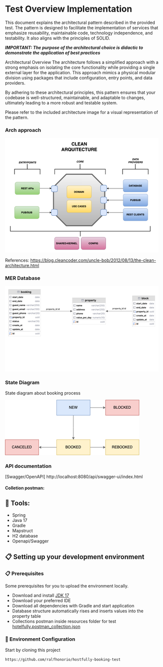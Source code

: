 
# Test Overview Implementation

This document explains the architectural pattern described in the provided test. The pattern is designed to facilitate the implementation of services that emphasize reusability, maintainable code, technology independence, and testability. It also aligns with the principles of SOLID.

***IMPORTANT: The purpose of the architectural choice is didactic to demonstrate the application of best practices***

Architectural Overview
The architecture follows a simplified approach with a strong emphasis on isolating the core functionality while providing a single external layer for the application. This approach mimics a physical modular division using packages that include configuration, entry points, and data providers.

By adhering to these architectural principles, this pattern ensures that your codebase is well-structured, maintainable, and adaptable to changes, ultimately leading to a more robust and testable system.

Please refer to the included architecture image for a visual representation of the pattern.

### Arch approach
![Architecture Image](./src/main/resources/static/img/arch.png)

References: https://blog.cleancoder.com/uncle-bob/2012/08/13/the-clean-architecture.html
### MER Database
![Datanase Image](./src/main/resources/static/img/mer.png)

### State Diagram
State diagram about booking process

![Datanase Image](./src/main/resources/static/img/state-diagram.png)

### API documentation
[Swagger/OpenAPI] http://localhost:8080/api/swagger-ui/index.html
#### Colletion postman: 
## 🔧 Tools:

* Spring
* Java 17
* Gradle
* Mapstruct
* H2 database
* Openapi/Swagger

## 📋 Setting up your development environment

### 📋 Prerequisites

Some prerequisites for you to upload the environment locally.

* Download and install [JDK 17](https://adoptium.net/temurin/releases/)
* Download your preferred IDE 
* Download all dependencies with Gradle and start application
* Database structure automatically rises and inserts values into the property table
* Collections postman inside resources folder for test [hotelfully.postman_collection.json](src%2Fmain%2Fresources%2Fhotelfully.postman_collection.json)

### 🔧 Environment Configuration

Start by cloning this project

```
https://github.com/ralfhonorio/hostfully-booking-test

